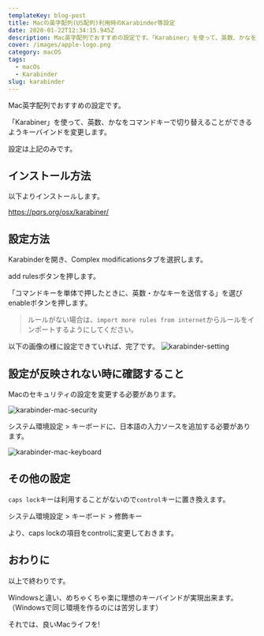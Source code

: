 ```yaml
---
templateKey: blog-post
title: Macの英字配列(US配列)利用時のKarabinder等設定
date: 2020-01-22T12:34:15.945Z
description: Mac英字配列でおすすめの設定です。「Karabiner」を使って、英数、かなをコマンドキーで切り替えることができるようキーバインドを変更します。
cover: /images/apple-logo.png
category: macOS
tags:
  - macOs
  - Karabinder
slug: karabinder
---
```


Mac英字配列でおすすめの設定です。

「Karabiner」を使って、英数、かなをコマンドキーで切り替えることができるようキーバインドを変更します。

設定は上記のみです。

## インストール方法

以下よりインストールします。

https://pqrs.org/osx/karabiner/

## 設定方法

Karabinderを開き、Complex modificationsタブを選択します。

add rulesボタンを押します。

「コマンドキーを単体で押したときに、英数・かなキーを送信する」を選びenableボタンを押します。

> ルールがない場合は、`import more rules from internet`からルールをインポートするようにしてください。

以下の画像の様に設定できていれば、完了です。
<img src="/images/karabinder-setting.png" alt="karabinder-setting" class="css-9taffg" />

## 設定が反映されない時に確認すること

Macのセキュリティの設定を変更する必要があります。

<img src="/images/karabinder-mac-security.png" alt="karabinder-mac-security" class="css-9taffg" />

システム環境設定 > キーボードに、日本語の入力ソースを追加する必要があります。

<img src="/images/karabinder-mac-keyboard.png" alt="karabinder-mac-keyboard" class="css-9taffg" />


## その他の設定

`caps lock`キーは利用することがないので`control`キーに置き換えます。

システム環境設定 > キーボード > 修飾キー

より、caps lockの項目をcontrolに変更しておきます。

## おわりに

以上で終わりです。

Windowsと違い、めちゃくちゃ楽に理想のキーバインドが実現出来ます。（Windowsで同じ環境を作るのには苦労します）

それでは、良いMacライフを!
